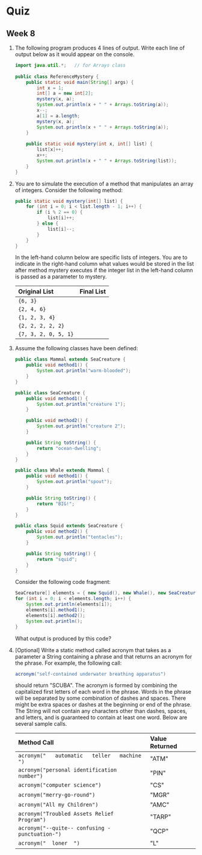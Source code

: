 # Quiz
## Week 8

1. The following program produces 4 lines of output. Write each line of output below as it would appear on the console.

	```java
	import java.util.*;   // for Arrays class
	​
	public class ReferenceMystery {
	    public static void main(String[] args) {
	        int x = 1;
	        int[] a = new int[2];
	        mystery(x, a);
	        System.out.println(x + " " + Arrays.toString(a));
	        x--;
	        a[1] = a.length;
	        mystery(x, a);
	        System.out.println(x + " " + Arrays.toString(a));
	    }
	    
	    public static void mystery(int x, int[] list) {
	        list[x]++;
	        x++;
	        System.out.println(x + " " + Arrays.toString(list));
	    }
	}
	```

2. You are to simulate the execution of a method that manipulates an array of integers. Consider the following method:

	```java
	public static void mystery(int[] list) {
		for (int i = 0; i < list.length - 1; i++) {
			if (i % 2 == 0) {
			    list[i]++;
			} else {
			    list[i]--;
			}
		}
	}
	```

	In the left-hand column below are specific lists of integers. You are to indicate in the right-hand column what values would be stored in the list after method mystery executes if the integer list in the left-hand column is passed as a parameter to mystery.

	| Original List | Final List |
	| :--- | :--- |
	| `{6, 3}` | |
	| `{2, 4, 6}` | |
	| `{1, 2, 3, 4}` | |
	| `{2, 2, 2, 2, 2}` | |
	| `{7, 3, 2, 0, 5, 1}` | |

3. Assume the following classes have been defined:

	```java
	public class Mammal extends SeaCreature {
	    public void method1() {
	        System.out.println("warm-blooded");
	    }
	}

	public class SeaCreature {
	    public void method1() {
	        System.out.println("creature 1");
	    }

	    public void method2() {
	        System.out.println("creature 2");
	    }

	    public String toString() {
	        return "ocean-dwelling";
	    }
	}

	public class Whale extends Mammal {
	    public void method1() {
	        System.out.println("spout");
	    }

	    public String toString() {
	        return "BIG!";
	    }
	}

	public class Squid extends SeaCreature {
	    public void method2() {
	        System.out.println("tentacles");
	    }

	    public String toString() {
	        return "squid";
	    }
	}
	```

	Consider the following code fragment:

	```java
	SeaCreature[] elements = { new Squid(), new Whale(), new SeaCreature(), new Mammal() };
	for (int i = 0; i < elements.length; i++) {
	    System.out.println(elements[i]);
	    elements[i].method1();
	    elements[i].method2();
	    System.out.println();
	}
	```

	What output is produced by this code?

4. [Optional]  Write a static method called acronym that takes as a parameter a String containing a phrase and that returns an acronym for the phrase. For example, the following call:

	```java
	acronym("self-contained underwater breathing apparatus")
	```

	should return "SCUBA". The acronym is formed by combining the capitalized first letters of each word in the phrase.  Words in the phrase will be separated by some combination of dashes and spaces. There might be extra spaces or dashes at the beginning or end of the phrase.  The String will not contain any characters other than dashes, spaces, and letters, and is guaranteed to contain at least one word.  Below are several sample calls.

	| Method Call | Value Returned |
	| :--- | :--- |
	| `acronym("   automatic   teller   machine  ")` | "ATM" |
	| `acronym("personal identification number")` | "PIN" |
	| `acronym("computer science")` | "CS" |
	| `acronym("merry-go-round")` | "MGR" |
	| `acronym("All my Children")` | "AMC" |
	| `acronym("Troubled Assets Relief Program")` | "TARP" |
	| `acronym("--quite-- confusing - punctuation-")` | "QCP" |
	| `acronym("  loner  ")` | "L" |
